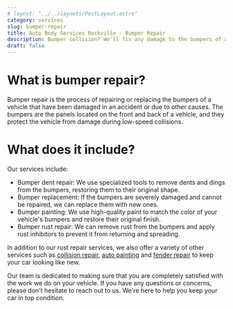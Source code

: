```yaml
---
# layout: "../../layouts/PostLayout.astro"
category: services
slug: bumper-repair
title: Auto Body Services Rockville - Bumper Repair
description: Bumper collision? We'll fix any damage to the bumpers of a vehicle. We specialize in repairing damage to the bumpers of vehicles.
draft: false
---
```


# What is bumper repair?

Bumper repair is the process of repairing or replacing the bumpers of a vehicle that have been damaged in an accident or due to other causes. The bumpers are the panels located on the front and back of a vehicle, and they protect the vehicle from damage during low-speed collisions.

# What does it include?

Our services include:

- Bumper dent repair: We use specialized tools to remove dents and dings from the bumpers, restoring them to their original shape.
- Bumper replacement: If the bumpers are severely damaged and cannot be repaired, we can replace them with new ones.
- Bumper painting: We use high-quality paint to match the color of your vehicle's bumpers and restore their original finish.
- Bumper rust repair: We can remove rust from the bumpers and apply rust inhibitors to prevent it from returning and spreading.

In addition to our rust repair services, we also offer a variety of other services such as [collision repair](./collision-repair), [auto painting](./paint-repair) and [fender repair](./fender-repair) to keep your car looking like new.

Our team is dedicated to making sure that you are completely satisfied with the work we do on your vehicle. If you have any questions or concerns, please don't hesitate to reach out to us. We're here to help you keep your car in top condition.
